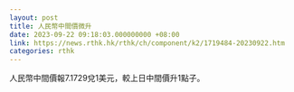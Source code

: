 ```yaml
---
layout: post
title: 人民幣中間價微升
date: 2023-09-22 09:18:03.000000000 +08:00
link: https://news.rthk.hk/rthk/ch/component/k2/1719484-20230922.htm
categories: rthk
---
```


人民幣中間價報7.1729兌1美元，較上日中間價升1點子。
